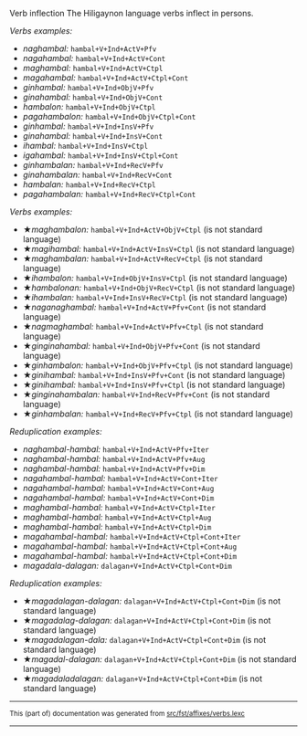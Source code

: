 Verb inflection
The Hiligaynon language verbs inflect in persons.

*Verbs examples:*
* *naghambal:* `hambal+V+Ind+ActV+Pfv`
* *nagahambal:* `hambal+V+Ind+ActV+Cont`
* *maghambal:* `hambal+V+Ind+ActV+Ctpl`
* *magahambal:* `hambal+V+Ind+ActV+Ctpl+Cont`
* *ginhambal:* `hambal+V+Ind+ObjV+Pfv`
* *ginahambal:* `hambal+V+Ind+ObjV+Cont`
* *hambalon:* `hambal+V+Ind+ObjV+Ctpl`
* *pagahambalon:* `hambal+V+Ind+ObjV+Ctpl+Cont`
* *ginhambal:* `hambal+V+Ind+InsV+Pfv`
* *ginahambal:* `hambal+V+Ind+InsV+Cont`
* *ihambal:* `hambal+V+Ind+InsV+Ctpl`
* *igahambal:* `hambal+V+Ind+InsV+Ctpl+Cont`
* *ginhambalan:* `hambal+V+Ind+RecV+Pfv`
* *ginahambalan:* `hambal+V+Ind+RecV+Cont`
* *hambalan:* `hambal+V+Ind+RecV+Ctpl`
* *pagahambalan:* `hambal+V+Ind+RecV+Ctpl+Cont`

*Verbs examples:*
* ★*maghambalon:* `hambal+V+Ind+ActV+ObjV+Ctpl` (is not standard language)
* ★*magihambal:* `hambal+V+Ind+ActV+InsV+Ctpl` (is not standard language)
* ★*maghambalan:* `hambal+V+Ind+ActV+RecV+Ctpl` (is not standard language)
* ★*ihambalon:* `hambal+V+Ind+ObjV+InsV+Ctpl` (is not standard language)
* ★*hambalonan:* `hambal+V+Ind+ObjV+RecV+Ctpl` (is not standard language)
* ★*ihambalan:* `hambal+V+Ind+InsV+RecV+Ctpl` (is not standard language)
* ★*naganaghambal:* `hambal+V+Ind+ActV+Pfv+Cont` (is not standard language)
* ★*nagmaghambal:* `hambal+V+Ind+ActV+Pfv+Ctpl` (is not standard language)
* ★*ginginahambal:* `hambal+V+Ind+ObjV+Pfv+Cont` (is not standard language)
* ★*ginhambalon:* `hambal+V+Ind+ObjV+Pfv+Ctpl` (is not standard language)
* ★*ginihambal:* `hambal+V+Ind+InsV+Pfv+Cont` (is not standard language)
* ★*ginihambal:* `hambal+V+Ind+InsV+Pfv+Ctpl` (is not standard language)
* ★*ginginahambalan:* `hambal+V+Ind+RecV+Pfv+Cont` (is not standard language)
* ★*ginhambalan:* `hambal+V+Ind+RecV+Pfv+Ctpl` (is not standard language)

*Reduplication examples:*
* *naghambal-hambal:* `hambal+V+Ind+ActV+Pfv+Iter`
* *naghambal-hambal:* `hambal+V+Ind+ActV+Pfv+Aug`
* *naghambal-hambal:* `hambal+V+Ind+ActV+Pfv+Dim`
* *nagahambal-hambal:* `hambal+V+Ind+ActV+Cont+Iter`
* *nagahambal-hambal:* `hambal+V+Ind+ActV+Cont+Aug`
* *nagahambal-hambal:* `hambal+V+Ind+ActV+Cont+Dim`
* *maghambal-hambal:* `hambal+V+Ind+ActV+Ctpl+Iter`
* *maghambal-hambal:* `hambal+V+Ind+ActV+Ctpl+Aug`
* *maghambal-hambal:* `hambal+V+Ind+ActV+Ctpl+Dim`
* *magahambal-hambal:* `hambal+V+Ind+ActV+Ctpl+Cont+Iter`
* *magahambal-hambal:* `hambal+V+Ind+ActV+Ctpl+Cont+Aug`
* *magahambal-hambal:* `hambal+V+Ind+ActV+Ctpl+Cont+Dim`
* *magadala-dalagan:* `dalagan+V+Ind+ActV+Ctpl+Cont+Dim`

*Reduplication examples:*
* ★*magadalagan-dalagan:* `dalagan+V+Ind+ActV+Ctpl+Cont+Dim` (is not standard language)
* ★*magadalag-dalagan:* `dalagan+V+Ind+ActV+Ctpl+Cont+Dim` (is not standard language)
* ★*magadalagan-dala:* `dalagan+V+Ind+ActV+Ctpl+Cont+Dim` (is not standard language)
* ★*magadal-dalagan:* `dalagan+V+Ind+ActV+Ctpl+Cont+Dim` (is not standard language)
* ★*magadaladalagan:* `dalagan+V+Ind+ActV+Ctpl+Cont+Dim` (is not standard language)

* * *

<small>This (part of) documentation was generated from [src/fst/affixes/verbs.lexc](https://github.com/giellalt/lang-hil/blob/main/src/fst/affixes/verbs.lexc)</small>

---

